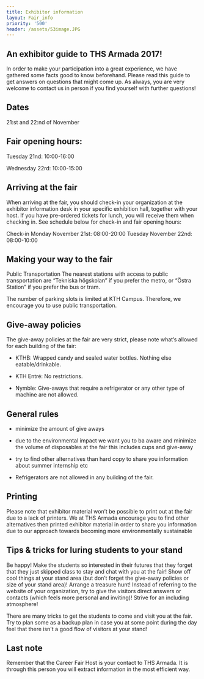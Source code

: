 ```yaml
---
title: Exhibitor information
layout: Fair_info
priority: '500'
header: /assets/53image.JPG
---
```

## An exhibitor guide to THS Armada 2017!

In order to make your participation into a great experience, we have gathered some facts good to know beforehand. Please read this guide to get answers on questions that might come up. As always, you are very welcome to contact us in person if you find yourself with further questions!

## Dates 

21:st and 22:nd of November

## Fair opening hours: 

Tuesday 21nd: 10:00-16:00 

Wednesday 22rd: 10:00-15:00

## Arriving at the fair

When arriving at the fair, you should check-in your organization at the exhibitor information desk in your specific exhibition hall, together with your host. If you have pre-ordered tickets for lunch, you will receive them when checking in. See schedule below for check-in and fair opening hours:

Check-in Monday November 21st: 08:00-20:00 Tuesday November 22nd: 08:00-10:00

## Making your way to the fair

Public Transportation The nearest stations with access to public transportation are “Tekniska högskolan” if you prefer the metro, or “Östra Station” if you prefer the bus or tram.

The number of parking slots is limited at KTH Campus. Therefore, we encourage you to use public transportation. 

## Give-away policies

The give-away policies at the fair are very strict, please note what’s allowed for each building of the fair:

* KTHB: Wrapped candy and sealed water bottles. Nothing else eatable\/drinkable. 

* KTH Entré: No restrictions. 

* Nymble: Give-aways that require a refrigerator or any other type of machine are not allowed.


## General rules 

* minimize the amount of give aways 

* due to the environmental impact we want you to ba aware and minimize the volume of disposables at the fair this includes cups and give-away

* try to find other alternatives than hard copy to share you information about summer internship etc

* Refrigerators are not allowed in any building of the fair.


## Printing

Please note that exhibitor material won’t be possible to print out at the fair due to a lack of printers. We at THS Armada encourage you to find other alternatives then printed exhibitor material in order to share you information due to our approach towards becoming more environmentally sustainable

## Tips & tricks for luring students to your stand

Be happy! Make the students so interested in their futures that they forget that they just skipped class to stay and chat with you at the fair! Show off cool things at your stand area \(but don’t forget the give-away policies or size of your stand area\)! Arrange a treasure hunt! Instead of referring to the website of your organization, try to give the visitors direct answers or contacts \(which feels more personal and inviting\)! Strive for an including atmosphere!

There are many tricks to get the students to come and visit you at the fair. Try to plan some as a backup plan in case you at some point during the day feel that there isn't a good flow of visitors at your stand!

## Last note

Remember that the Career Fair Host is your contact to THS Armada. It is through this person you will extract information in the most efficient way. 


